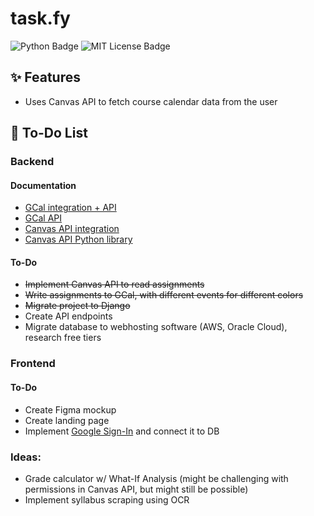 # task.fy
![Python Badge](https://img.shields.io/badge/Python-3.9-3776AB.svg?style=flat&logo=python&logoColor=white)
![MIT License Badge](https://img.shields.io/badge/License-MIT-yellow)

## ✨ Features
- Uses Canvas API to fetch course calendar data from the user

## 📝 To-Do List
### Backend
#### Documentation
- [GCal integration + API](https://developers.google.com/calendar/api/guides/overview)
- [GCal API](https://googleapis.github.io/google-api-python-client/docs/dyn/calendar_v3.html)
- [Canvas API integration](https://canvas.instructure.com/doc/api/)
- [Canvas API Python library](https://github.com/ucfopen/canvasapi/blob/524bfd707326dc6d154f886f0f2270d19fd1ffa1/README.md#installation)

 #### To-Do
- ~~Implement Canvas API to read assignments~~
- ~~Write assignments to GCal, with different events for different colors~~
- ~~Migrate project to Django~~
- Create API endpoints
- Migrate database to webhosting software (AWS, Oracle Cloud), research free tiers

### Frontend
#### To-Do
- Create Figma mockup
- Create landing page
- Implement [Google Sign-In](https://developers.google.com/identity/sign-in/web/sign-in) and connect it to DB

### Ideas:
- Grade calculator w/ What-If Analysis (might be challenging with permissions in Canvas API, but might still be possible)
- Implement syllabus scraping using OCR

